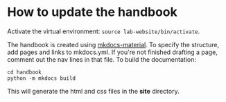 # How to update the handbook

Activate the virtual environment: `source lab-website/bin/activate`. 

The handbook is created using [mkdocs-material](https://squidfunk.github.io/mkdocs-material/). To specify the structure, add pages and links to mkdocs.yml. If you're not finished drafting a page, comment out the nav lines in that file. To build the documentation:
```
cd handbook
python -m mkdocs build
```

This will generate the html and css files in the **site** directory.

